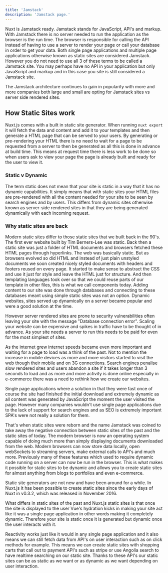 ```yaml
---
title: 'Jamstack'
description: 'Jamstack page.'
---
```


Nuxt is Jamstack ready. Jamstack stands for JavaScript, API's and markup. With Jamstack there is no server needed to run the application as the browser is the run time. The browser is responsible for calling the API instead of having to use a server to render your page or call your database in order to get your data. Both single page applications and multiple page applications otherwise known as static sites are considered Jamstack. However you do not need to use all 3 of these terms to be called a Jamstack site. You may perhaps have no API in your application but only JavaScript and markup and in this case you site is still considered a Jamstack site.

The Jamstack architecture continues to gain in popularity with more and more companies both large and small are opting for Jamstack sites vs server side rendered sites.

## How Static Sites work

Nuxt.js comes with a built in static site generator. When running `nuxt export` it will fetch the data and content and add it to your templates and then generate a HTML page that can be served to your users. By generating or pre-rendering your HTML there is no need to wait for a page to be requested from a server to then be generated as all this is done in advance at build time. This means at request time there is less work to be done so when users ask to view your page the page is already built and ready for the user to view it.

### Static v Dynamic

The term static does not mean that your site is static in a way that it has no dynamic capabilities. It simply means that with static sites your HTML files are pre-rendered with all the content needed for your site to be seen by search engines and by users. This differs from dynamic sites otherwise known as server-side rendered sites in that they are being generated dynamically with each incoming request.

### Why static sites are back

Modern static sites differ to those static sites that we built back in the 90's. The first ever website built by Tim Berners-Lee was static. Back then a static site was just a folder of HTML documents and browsers fetched these HTML pages through hyperlinks. The web was basically static. But as browsers evolved so did HTML and instead of just plain unstyled documents we soon created nicely styled documents with headers and footers reused on every page. It started to make sense to abstract the CSS and use it just for style and leave the HTML just for structure. And then templating languages took over so that we could reuse parts of our template in other files, this is what we call components today. Adding content to our site was done through databases and connecting to these databases meant using simple static sites was not an option. Dynamic websites, sites served up dynamically on a server became popular and were a good solution at the time.

However server rendered sites are prone to security vulnerabilities often leaving your site with the message "Database connection error". Scaling your website can be expensive and spikes in traffic have to be thought of in advance. As your site needs a server to run this needs to be paid for even for the most simplest of sites.

As the internet grew internet speeds became even more important and waiting for a page to load was a think of the past. Not to mention the increase in mobile devices as more and more visitors started to visit the web though their mobile and on 3G connections. Search engines penalise slow rendered sites and users abandon a site if it takes longer than 3 seconds to load and as more and more activity is done online especially in e-commerce there was a need to rethink how we create our websites.

Single page applications where a solution in that they were fast once of course the site had finished the initial download and extremely dynamic as all content was generated by JavaScript the moment the user visited the page. However many companies wouldn't use single page applications due to the lack of support for search engines and as SEO is extremely important SPA's were not really a solution for them.

That's when static sites were reborn and the name Jamstack was coined to take away the negative connection between static sites of the past and the static sites of today. The modern browser is now an operating system capable of doing much more than simply displaying documents downloaded from the web. Modern browsers can now store data locally, open webSockets to streaming servers, make external calls to API's and much more. Previously many of these features which used to require dynamic code running on a server can now be run in the browser. This is what makes it possible for static sites to be dynamic and allows you to create static sites for almost anything from blogs to portfolios and even e-commerce.

Static site generators are not new and have been around for a while. In Nuxt.js it has been possible to create static sites since the early days of Nuxt in v0.3.2, which was released in November 2016.

What differs in static sites of the past and Nuxt.js static sites is that once the site is displayed to the user Vue's hydration kicks in making your site act like it was a single page application in other words making it completely dynamic. Therefore your site is static once it is generated but dynamic once the user interacts with it.

Reactivity works just like it would in any single page application and it also means we can still fetch data from API's on user interaction such as on click methods for example. This means we can create static sites with shopping carts that call out to payment API's such as stripe or use Angolia search to have realtime searching on our static site. Thanks to these API's our static sites can be as static as we want or as dynamic as we want depending on user interaction.

